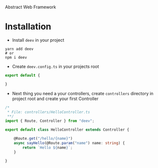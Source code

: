 Abstract Web Framework 

# Installation
- Install `deev` in your project
```
yarn add deev
# or 
npm i deev
```
- Create `deev.config.ts` in your projects root
```ts
export default {

}
```
- Next thing you need a your controllers, create `controllers` directory in project root and create your first Controller
```ts
/*
 * File: controllers/HelloController.ts
 **/
import { Route, Controller } from "deev";

export default class HelloController extends Controller {

    @Route.get("/hello/{name}")
    async sayHello(@Route.param("name") name: string) {
        return `Hello ${name}`;
    }

}
```